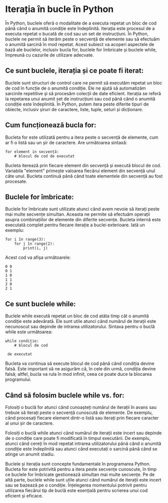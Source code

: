 # Iterația în bucle în Python

În Python, buclele oferă o modalitate de a executa repetat un bloc de cod până când o anumită condiție este îndeplinită. Iterația este procesul de a executa repetat o bucată de cod sau un set de instrucțiuni. În Python, buclele ne permit să iterăm peste o secvență de elemente sau să efectuăm o anumită sarcină în mod repetat. Acest subiect va acoperi aspectele de bază ale buclelor, inclusiv bucla for, buclele for îmbricate și buclele while, împreună cu cazurile de utilizare adecvate.

## Ce sunt buclele, iterația și ce poate fi iterat:
Buclele sunt structuri de control care ne permit să executăm repetat un bloc de cod în funcție de o anumită condiție. Ele ne ajută să automatizăm sarcinile repetitive și să procesăm colecții de date eficient. Iterația se referă la repetarea unui anumit set de instrucțiuni sau cod până când o anumită condiție este îndeplinită. În Python, putem itera peste diferite tipuri de obiecte, inclusiv șiruri de caractere, liste, tuple, seturi și dicționare.

## Cum funcționează bucla for:
Bucleta for este utilizată pentru a itera peste o secvență de elemente, cum ar fi o listă sau un șir de caractere. Are următoarea sintaxă:

```
for element in secvență:
    # blocul de cod de executat
```

Bucleta iterează prin fiecare element din secvență și execută blocul de cod. Variabila "element" primește valoarea fiecărui element din secvență unul câte unul. Bucleta continuă până când toate elementele din secvență au fost procesate.

## Buclele for îmbricate:
Buclele for îmbricate sunt utilizate atunci când avem nevoie să iterați peste mai multe secvențe simultan. Aceasta ne permite să efectuăm operații asupra combinațiilor de elemente din diferite secvențe. Bucleta internă este executată complet pentru fiecare iterație a buclei exterioare. Iată un exemplu:

```
for i în range(3):
    for j în range(2):
        print(i, j)
```

Acest cod va afișa următoarele:
```
0 0
0 1
1 0
1 1
2 0
2 1
```

## Ce sunt buclele while:
Buclele while execută repetat un bloc de cod atâta timp cât o anumită condiție este adevărată. Ele sunt utile atunci când numărul de iterații este necunoscut sau depinde de intrarea utilizatorului. Sintaxa pentru o buclă while este următoarea:

```
while condiție:
    # blocul de cod

 de executat
```

Bucleta va continua să execute blocul de cod până când condiția devine falsă. Este important să ne asigurăm că, în cele din urmă, condiția devine falsă; altfel, bucla va rula în mod infinit, ceea ce poate duce la blocarea programului.

## Când să folosim buclele while vs. for:
Folosiți o buclă for atunci când cunoașteți numărul de iterații în avans sau trebuie să iterați peste o secvență cunoscută de elemente. De exemplu, când procesați fiecare element dintr-o listă sau iterați prin fiecare caracter al unui șir de caractere.

Folosiți o buclă while atunci când numărul de iterații este incert sau depinde de o condiție care poate fi modificată în timpul executării. De exemplu, atunci când cereți în mod repetat intrarea utilizatorului până când o anumită condiție este îndeplinită sau atunci când executați o sarcină până când se atinge un anumit stadiu.

Buclele și iterația sunt concepte fundamentale în programarea Python. Bucleta for este potrivită pentru a itera peste secvențe cunoscute, în timp ce buclele for îmbricate gestionează simultan mai multe secvențe. Pe de altă parte, buclele while sunt utile atunci când numărul de iterații este incert sau se bazează pe o condiție. Înțelegerea momentului potrivit pentru utilizarea fiecărui tip de buclă este esențială pentru scrierea unui cod eficient și eficace.